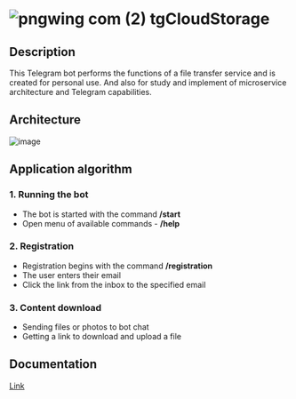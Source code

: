 # ![pngwing com (2)](https://github.com/080808080/tgCloudStorage/assets/128138396/fd77e99a-5944-4b92-bb6a-4de565ce8566) tgCloudStorage
## Description
This Telegram bot performs the functions of a file transfer service and is created for personal use. 
And also for study and implement of microservice architecture and Telegram capabilities.
## Architecture
![image](https://github.com/080808080/tgCloudStorage/assets/128138396/b66a048a-48a1-41f0-9d08-7e28e960c0a5)
## Application algorithm
### 1. Running the bot
- The bot is started with the command **/start**
- Open menu of available commands - **/help**
### 2. Registration
- Registration begins with the command **/registration**
- The user enters their email
- Click the link from the inbox to the specified email
### 3. Content download
- Sending files or photos to bot chat
- Getting a link to download and upload a file
## Documentation
[Link](https://080808080.github.io/tgCloudStorage/)
